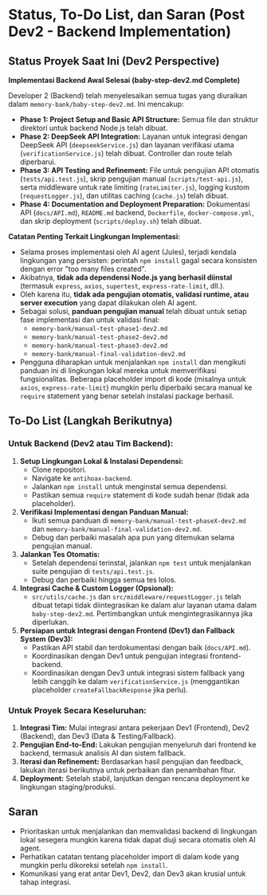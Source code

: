 # Status, To-Do List, dan Saran (Post Dev2 - Backend Implementation)

## Status Proyek Saat Ini (Dev2 Perspective)

**Implementasi Backend Awal Selesai (baby-step-dev2.md Complete)**

Developer 2 (Backend) telah menyelesaikan semua tugas yang diuraikan dalam `memory-bank/baby-step-dev2.md`. Ini mencakup:
*   **Phase 1: Project Setup and Basic API Structure:** Semua file dan struktur direktori untuk backend Node.js telah dibuat.
*   **Phase 2: DeepSeek API Integration:** Layanan untuk integrasi dengan DeepSeek API (`deepseekService.js`) dan layanan verifikasi utama (`verificationService.js`) telah dibuat. Controller dan route telah diperbarui.
*   **Phase 3: API Testing and Refinement:** File untuk pengujian API otomatis (`tests/api.test.js`), skrip pengujian manual (`scripts/test-api.js`), serta middleware untuk rate limiting (`rateLimiter.js`), logging kustom (`requestLogger.js`), dan utilitas caching (`cache.js`) telah dibuat.
*   **Phase 4: Documentation and Deployment Preparation:** Dokumentasi API (`docs/API.md`), `README.md` backend, `Dockerfile`, `docker-compose.yml`, dan skrip deployment (`scripts/deploy.sh`) telah dibuat.

**Catatan Penting Terkait Lingkungan Implementasi:**
*   Selama proses implementasi oleh AI agent (Jules), terjadi kendala lingkungan yang persisten: perintah `npm install` gagal secara konsisten dengan error "too many files created".
*   Akibatnya, **tidak ada dependensi Node.js yang berhasil diinstal** (termasuk `express`, `axios`, `supertest`, `express-rate-limit`, dll.).
*   Oleh karena itu, **tidak ada pengujian otomatis, validasi runtime, atau server execution** yang dapat dilakukan oleh AI agent.
*   Sebagai solusi, **panduan pengujian manual** telah dibuat untuk setiap fase implementasi dan untuk validasi final:
    *   `memory-bank/manual-test-phase1-dev2.md`
    *   `memory-bank/manual-test-phase2-dev2.md`
    *   `memory-bank/manual-test-phase3-dev2.md`
    *   `memory-bank/manual-final-validation-dev2.md`
*   Pengguna diharapkan untuk menjalankan `npm install` dan mengikuti panduan ini di lingkungan lokal mereka untuk memverifikasi fungsionalitas. Beberapa placeholder import di kode (misalnya untuk `axios`, `express-rate-limit`) mungkin perlu diperbaiki secara manual ke `require` statement yang benar setelah instalasi package berhasil.

## To-Do List (Langkah Berikutnya)

### Untuk Backend (Dev2 atau Tim Backend):
1.  **Setup Lingkungan Lokal & Instalasi Dependensi:**
    *   Clone repositori.
    *   Navigate ke `antihoax-backend`.
    *   Jalankan `npm install` untuk menginstal semua dependensi.
    *   Pastikan semua `require` statement di kode sudah benar (tidak ada placeholder).
2.  **Verifikasi Implementasi dengan Panduan Manual:**
    *   Ikuti semua panduan di `memory-bank/manual-test-phaseX-dev2.md` dan `memory-bank/manual-final-validation-dev2.md`.
    *   Debug dan perbaiki masalah apa pun yang ditemukan selama pengujian manual.
3.  **Jalankan Tes Otomatis:**
    *   Setelah dependensi terinstal, jalankan `npm test` untuk menjalankan suite pengujian di `tests/api.test.js`.
    *   Debug dan perbaiki hingga semua tes lolos.
4.  **Integrasi Cache & Custom Logger (Opsional):**
    *   `src/utils/cache.js` dan `src/middleware/requestLogger.js` telah dibuat tetapi tidak diintegrasikan ke dalam alur layanan utama dalam `baby-step-dev2.md`. Pertimbangkan untuk mengintegrasikannya jika diperlukan.
5.  **Persiapan untuk Integrasi dengan Frontend (Dev1) dan Fallback System (Dev3):**
    *   Pastikan API stabil dan terdokumentasi dengan baik (`docs/API.md`).
    *   Koordinasikan dengan Dev1 untuk pengujian integrasi frontend-backend.
    *   Koordinasikan dengan Dev3 untuk integrasi sistem fallback yang lebih canggih ke dalam `verificationService.js` (menggantikan placeholder `createFallbackResponse` jika perlu).

### Untuk Proyek Secara Keseluruhan:
1.  **Integrasi Tim:** Mulai integrasi antara pekerjaan Dev1 (Frontend), Dev2 (Backend), dan Dev3 (Data & Testing/Fallback).
2.  **Pengujian End-to-End:** Lakukan pengujian menyeluruh dari frontend ke backend, termasuk analisis AI dan sistem fallback.
3.  **Iterasi dan Refinement:** Berdasarkan hasil pengujian dan feedback, lakukan iterasi berikutnya untuk perbaikan dan penambahan fitur.
4.  **Deployment:** Setelah stabil, lanjutkan dengan rencana deployment ke lingkungan staging/produksi.

## Saran
*   Prioritaskan untuk menjalankan dan memvalidasi backend di lingkungan lokal sesegera mungkin karena tidak dapat diuji secara otomatis oleh AI agent.
*   Perhatikan catatan tentang placeholder import di dalam kode yang mungkin perlu dikoreksi setelah `npm install`.
*   Komunikasi yang erat antar Dev1, Dev2, dan Dev3 akan krusial untuk tahap integrasi.
